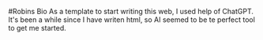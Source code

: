 #Robins Bio
As a template to start writing this web, I used help of ChatGPT. It's been a while since I have writen html, so AI seemed to be te perfect tool to get me started.
